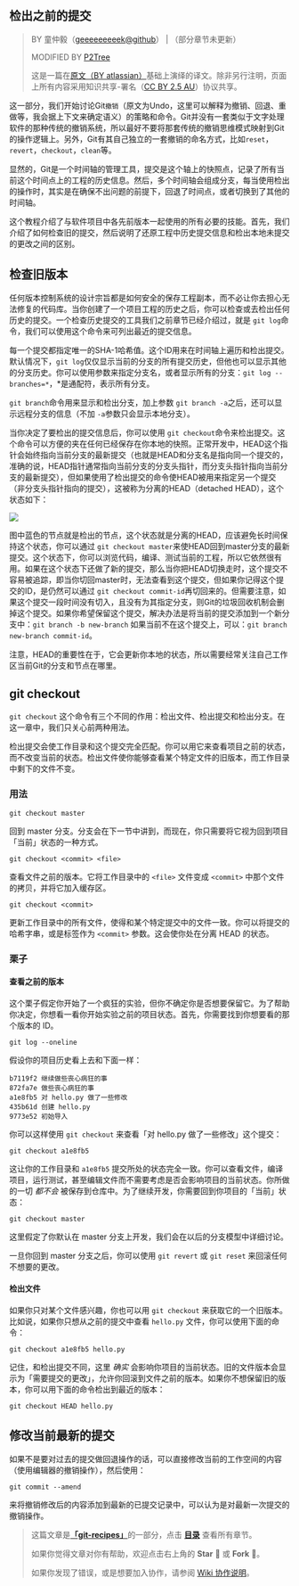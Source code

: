 ## 检出之前的提交

> BY 童仲毅（[geeeeeeeeek@github](https://github.com/geeeeeeeeek/git-recipes/)） | （部分章节未更新）
>
> MODIFIED BY [P2Tree](https://github.com/P2Tree)
>
> 这是一篇在[原文（BY atlassian）](https://www.atlassian.com/git/tutorials/viewing-old-commits)基础上演绎的译文。除非另行注明，页面上所有内容采用知识共享-署名（[CC BY 2.5 AU](http://creativecommons.org/licenses/by/2.5/au/deed.zh)）协议共享。

这一部分，我们开始讨论Git`撤销`（原文为Undo，这里可以解释为撤销、回退、重做等，我会据上下文来确定语义）的策略和命令。Git并没有一套类似于文字处理软件的那种传统的撤销系统，所以最好不要将那套传统的撤销思维模式映射到Git的操作逻辑上。另外，Git有其自己独立的一套撤销的命名方式，比如`reset`，`revert`，`checkout`，`clean`等。

显然的，Git是一个时间轴的管理工具，提交是这个轴上的快照点，记录了所有当前这个时间点上的工程的历史信息。然后，多个时间轴会组成分支，每当使用检出的操作时，其实是在确保不出问题的前提下，回退了时间点，或者切换到了其他的时间轴。

这个教程介绍了与软件项目中各先前版本一起使用的所有必要的技能。首先，我们介绍了如何检查旧的提交，然后说明了还原工程中历史提交信息和检出本地未提交的更改之间的区别。

## 检查旧版本

任何版本控制系统的设计宗旨都是如何安全的保存工程副本，而不必让你去担心无法修复的代码库。当你创建了一个项目工程的历史之后，你可以检查或去检出任何历史的提交。一个检查历史提交的工具我们之前章节已经介绍过，就是 `git log`命令，我们可以使用这个命令来可列出最近的提交信息。

每一个提交都指定唯一的SHA-1哈希值。这个ID用来在时间轴上遍历和检出提交。默认情况下，`git log`仅仅显示当前的分支的所有提交历史，但他也可以显示其他的分支历史。你可以使用参数来指定分支名，或者显示所有的分支：`git log --branches=*`，*是通配符，表示所有分支。

`git branch`命令用来显示和检出分支，加上参数 `git branch -a`之后，还可以显示远程分支的信息（不加 `-a`参数只会显示本地分支）。

当你决定了要检出的提交信息后，你可以使用 `git checkout`命令来检出提交。这个命令可以方便的夹在任何已经保存在你本地的快照。正常开发中，HEAD这个指针会始终指向当前分支的最新提交（也就是HEAD和分支名是指向同一个提交的，准确的说，HEAD指针通常指向当前分支的分支头指针，而分支头指针指向当前分支的最新提交），但如果使用了检出提交的命令使HEAD被用来指定另一个提交（非分支头指针指向的提交），这被称为分离的HEAD（detached HEAD），这个状态如下：

![](https://www.atlassian.com/dam/jcr:362f3b15-9e74-4fe5-b97d-784e296880ad/01.svg)

图中蓝色的节点就是检出的节点，这个状态就是分离的HEAD，应该避免长时间保持这个状态，你可以通过 `git checkout master`来使HEAD回到master分支的最新提交。这个状态下，你可以浏览代码，编译、测试当前的工程，所以它依然很有用。如果在这个状态下还做了新的提交，那么当你把HEAD切换走时，这个提交不容易被追踪，即当你切回master时，无法查看到这个提交，但如果你记得这个提交的ID，是仍然可以通过 `git checkout commit-id`再切回来的。但需要注意，如果这个提交一段时间没有切入，且没有为其指定分支，则Git的垃圾回收机制会删掉这个提交。如果你希望保留这个提交，解决办法是将当前的提交添加到一个新分支中：`git branch -b new-branch` 如果当前不在这个提交上，可以：`git branch new-branch commit-id`。

注意，HEAD的重要性在于，它会更新你本地的状态，所以需要经常关注自己工作区当前Git的分支和节点在哪里。

## git checkout

`git checkout` 这个命令有三个不同的作用：检出文件、检出提交和检出分支。在这一章中，我们只关心前两种用法。

检出提交会使工作目录和这个提交完全匹配。你可以用它来查看项目之前的状态，而不改变当前的状态。检出文件使你能够查看某个特定文件的旧版本，而工作目录中剩下的文件不变。

### 用法

```
git checkout master
```

回到 master 分支。分支会在下一节中讲到，而现在，你只需要将它视为回到项目「当前」状态的一种方式。

```
git checkout <commit> <file>
```

查看文件之前的版本。它将工作目录中的 `<file>` 文件变成 `<commit>` 中那个文件的拷贝，并将它加入缓存区。

```
git checkout <commit>
```

更新工作目录中的所有文件，使得和某个特定提交中的文件一致。你可以将提交的哈希字串，或是标签作为 `<commit>` 参数。这会使你处在分离 HEAD 的状态。

### 栗子

#### 查看之前的版本

这个栗子假定你开始了一个疯狂的实验，但你不确定你是否想要保留它。为了帮助你决定，你想看一看你开始实验之前的项目状态。首先，你需要找到你想要看的那个版本的 ID。

```
git log --oneline
```

假设你的项目历史看上去和下面一样：

```
b7119f2 继续做些丧心病狂的事
872fa7e 做些丧心病狂的事
a1e8fb5 对 hello.py 做了一些修改
435b61d 创建 hello.py
9773e52 初始导入
```

你可以这样使用 `git checkout` 来查看「对 hello.py 做了一些修改」这个提交：

```
git checkout a1e8fb5
```

这让你的工作目录和 `a1e8fb5` 提交所处的状态完全一致。你可以查看文件，编译项目，运行测试，甚至编辑文件而不需要考虑是否会影响项目的当前状态。你所做的一切 *都不会* 被保存到仓库中。为了继续开发，你需要回到你项目的「当前」状态：

```
git checkout master
```

这里假定了你默认在 master 分支上开发，我们会在以后的分支模型中详细讨论。

一旦你回到 master 分支之后，你可以使用 `git revert` 或 `git reset` 来回滚任何不想要的更改。

#### 检出文件

如果你只对某个文件感兴趣，你也可以用 `git checkout` 来获取它的一个旧版本。比如说，如果你只想从之前的提交中查看 `hello.py` 文件，你可以使用下面的命令：

```
git checkout a1e8fb5 hello.py
```

记住，和检出提交不同，这里 *确实* 会影响你项目的当前状态。旧的文件版本会显示为「需要提交的更改」，允许你回滚到文件之前的版本。如果你不想保留旧的版本，你可以用下面的命令检出到最近的版本：

```
git checkout HEAD hello.py
```

## 修改当前最新的提交

如果不是要对过去的提交做回退操作的话，可以直接修改当前的工作空间的内容（使用编辑器的撤销操作），然后使用：

```
git commit --amend
```

来将撤销修改后的内容添加到最新的已提交记录中，可以认为是对最新一次提交的撤销操作。

> 这篇文章是[**「git-recipes」**](https://github.com/geeeeeeeeek/git-recipes/)的一部分，点击 [**目录**](https://github.com/geeeeeeeeek/git-recipes/wiki/) 查看所有章节。
>
> 如果你觉得文章对你有帮助，欢迎点击右上角的 **Star** :star2: 或 **Fork** :fork_and_knife:。
>
> 如果你发现了错误，或是想要加入协作，请参阅 [Wiki 协作说明](https://github.com/geeeeeeeeek/git-recipes/issues/1)。

